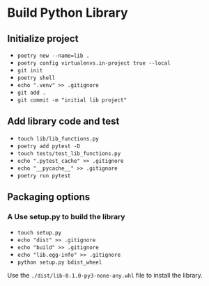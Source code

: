 # Build Python Library

## Initialize project

- `poetry new --name=lib .`
- `poetry config virtualenvs.in-project true --local`
- `git init`
- `poetry shell`
- `echo ".venv" >> .gitignore`
- `git add .`
- `git commit -m "initial lib project"`

## Add library code and test

- `touch lib/lib_functions.py`
- `poetry add pytest -D`
- `touch tests/test_lib_functions.py`
- `echo ".pytest_cache" >> .gitignore`
- `echo "__pycache__" >> .gitignore`
- `poetry run pytest`

## Packaging options

### A Use setup.py to build the library

- `touch setup.py`
- `echo "dist" >> .gitignore`
- `echo "build" >> .gitignore`
- `echo "lib.egg-info" >> .gitignore`
- `python setup.py bdist_wheel`

Use the `./dist/lib-0.1.0-py3-none-any.whl` file to install the library.
